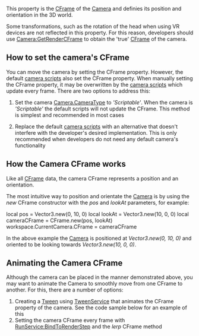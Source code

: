 This property is the [CFrame](https://developer.roblox.com/en-us/api-reference/datatype/CFrame) of the [Camera](https://developer.roblox.com/en-us/api-reference/class/Camera) and definies its position and orientation in the 3D world.

Some transformations, such as the rotation of the head when using VR devices are not reflected in this property. For this reason, developers should use [Camera:GetRenderCFrame](https://developer.roblox.com/en-us/api-reference/function/Camera/GetRenderCFrame) to obtain the 'true' [CFrame](https://developer.roblox.com/en-us/api-reference/datatype/CFrame) of the camera.

How to set the camera's CFrame
------------------------------

You can move the camera by setting the CFrame property. However, the default [camera scripts](http://robloxdev.com/articles/Movement-and-camera-controls) also set the CFrame property. When manually setting the CFrame property, it may be overwritten by the [camera scripts](http://robloxdev.com/articles/Movement-and-camera-controls) which update every frame. There are two options to address this:

1.  Set the camera [Camera.CameraType](https://developer.roblox.com/en-us/api-reference/property/Camera/CameraType) to _'Scriptable'_. When the camera is _'Scriptable'_ the default scripts will not update the CFrame. This method is simplest and recommended in most cases
    
2.  Replace the default [camera scripts](http://robloxdev.com/articles/Movement-and-camera-controls) with an alternative that doesn't interfere with the developer's desired implementation. This is only recommended when developers do not need any default camera's functionality
    

How the Camera CFrame works
---------------------------

Like all [CFrame](https://developer.roblox.com/en-us/api-reference/datatype/CFrame) data, the camera CFrame represents a position and an orientation.

The most intuitive way to position and orientate the [Camera](https://developer.roblox.com/en-us/api-reference/class/Camera) is by using the _new_ CFrame constructor with the _pos_ and _lookAt_ parameters, for example:

local pos = Vector3.new(0, 10, 0)
local lookAt = Vector3.new(10, 0, 0)
local cameraCFrame = CFrame.new(pos, lookAt)
workspace.CurrentCamera.CFrame = cameraCFrame

In the above example the [Camera](https://developer.roblox.com/en-us/api-reference/class/Camera) is positioned at _Vector3.new(0, 10, 0)_ and oriented to be looking towards _Vector3.new(10, 0, 0)_.

Animating the Camera CFrame
---------------------------

Although the camera can be placed in the manner demonstrated above, you may want to animate the Camera to smoothly move from one CFrame to another. For this, there are a number of options:

1.  Creating a [Tween](https://developer.roblox.com/en-us/api-reference/class/Tween) using [TweenService](https://developer.roblox.com/en-us/api-reference/class/TweenService) that animates the CFrame property of the camera. See the code sample below for an example of this
2.  Setting the camera CFrame every frame with [RunService:BindToRenderStep](https://developer.roblox.com/en-us/api-reference/function/RunService/BindToRenderStep) and the _lerp_ CFrame method